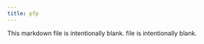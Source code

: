 ```yaml
---
title: pfp
---
```


<!--
<p align="center">
<img src="" alt="" width="800px" />
</p>
-->

This markdown file is intentionally blank. file is intentionally blank.
